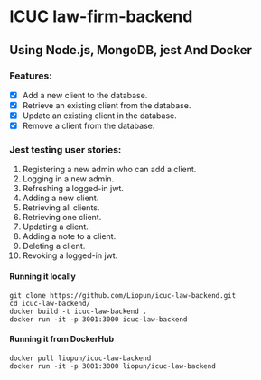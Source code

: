# 

ICUC law-firm-backend
====================

## Using Node.js, MongoDB, jest And Docker

### Features:
- [x] Add a new client to the database.
- [x] Retrieve an existing client from the database.
- [x] Update an existing client in the database.
- [x] Remove a client from the database.

### Jest testing user stories:
1) Registering a new admin who can add a client.
2) Logging in a new admin.
3) Refreshing a logged-in jwt.
4) Adding a new client.
5) Retrieving all clients.
6) Retrieving one client.
7) Updating a client.
8) Adding a note to a client.
9) Deleting a client.
10) Revoking a logged-in jwt.

#### Running it locally
```
git clone https://github.com/Liopun/icuc-law-backend.git
cd icuc-law-backend/
docker build -t icuc-law-backend .
docker run -it -p 3001:3000 icuc-law-backend  
```

#### Running it from DockerHub
```
docker pull liopun/icuc-law-backend
docker run -it -p 3001:3000 liopun/icuc-law-backend
```